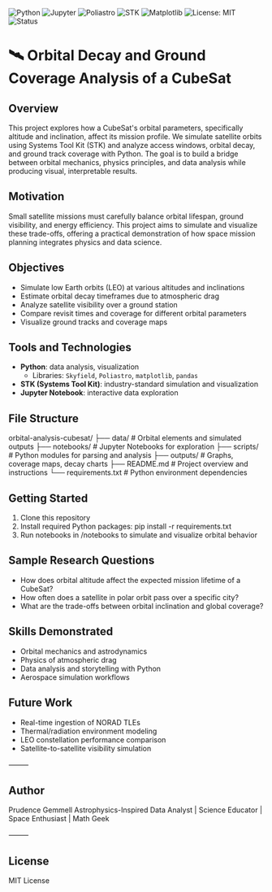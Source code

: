 ![Python](https://img.shields.io/badge/Python-3.10-blue?logo=python)
![Jupyter](https://img.shields.io/badge/Notebook-Jupyter-orange?logo=jupyter)
![Poliastro](https://img.shields.io/badge/Astro%20Library-Poliastro-blueviolet)
![STK](https://img.shields.io/badge/Simulation-STK-0052CC?logo=rocket)
![Matplotlib](https://img.shields.io/badge/Plots-Matplotlib-brightgreen?logo=plotly)
![License: MIT](https://img.shields.io/badge/License-MIT-yellow.svg)
![Status](https://img.shields.io/badge/Status-In%20Progress-yellow)

# 🛰️ Orbital Decay and Ground Coverage Analysis of a CubeSat

## Overview
This project explores how a CubeSat's orbital parameters, specifically altitude and inclination, affect its mission profile. We simulate satellite orbits using Systems Tool Kit (STK) and analyze access windows, orbital decay, and ground track coverage with Python. The goal is to build a bridge between orbital mechanics, physics principles, and data analysis while producing visual, interpretable results.

## Motivation
Small satellite missions must carefully balance orbital lifespan, ground visibility, and energy efficiency. This project aims to simulate and visualize these trade-offs, offering a practical demonstration of how space mission planning integrates physics and data science.

## Objectives
- Simulate low Earth orbits (LEO) at various altitudes and inclinations
- Estimate orbital decay timeframes due to atmospheric drag
- Analyze satellite visibility over a ground station
- Compare revisit times and coverage for different orbital parameters
- Visualize ground tracks and coverage maps

## Tools and Technologies
- **Python**: data analysis, visualization
  - Libraries: `Skyfield`, `Poliastro`, `matplotlib`, `pandas`
- **STK (Systems Tool Kit)**: industry-standard simulation and visualization
- **Jupyter Notebook**: interactive data exploration

## File Structure
orbital-analysis-cubesat/
├── data/                  # Orbital elements and simulated outputs
├── notebooks/            # Jupyter Notebooks for exploration
├── scripts/              # Python modules for parsing and analysis
├── outputs/              # Graphs, coverage maps, decay charts
├── README.md             # Project overview and instructions
└── requirements.txt      # Python environment dependencies

## Getting Started
1. Clone this repository
2. Install required Python packages: pip install -r requirements.txt
3. Run notebooks in /notebooks to simulate and visualize orbital behavior

## Sample Research Questions
- How does orbital altitude affect the expected mission lifetime of a CubeSat?
- How often does a satellite in polar orbit pass over a specific city?
- What are the trade-offs between orbital inclination and global coverage?

## Skills Demonstrated
- Orbital mechanics and astrodynamics
- Physics of atmospheric drag
- Data analysis and storytelling with Python
- Aerospace simulation workflows

## Future Work
- Real-time ingestion of NORAD TLEs
- Thermal/radiation environment modeling
- LEO constellation performance comparison
- Satellite-to-satellite visibility simulation

⸻

## Author

Prudence Gemmell
Astrophysics-Inspired Data Analyst | Science Educator | Space Enthusiast | Math Geek

⸻

## License

MIT License
